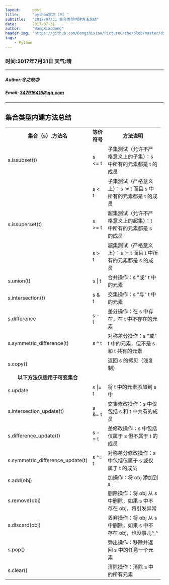 ```yaml
---
layout:     post
title:      "python学习（三）"
subtitle:   "2017/07/31 集合类型内建方法总结"
date:       2017-07-31
author:     "WangXiaoDong"
header-img: "https://github.com/Dongzhixiao/PictureCache/blob/master/diaryPic/20170729.jpg?raw=true"
tags:
    - Python
---
```


### 时间:2017年7月31日 天气:晴
-----
#####   Author:冬之晓:angry:
#####   Email: 347916416@qq.com
----------

## 集合类型内建方法总结
<table cellspacing="0" class="t_table" style="width:98%"><tr><td><div align="center"><strong> 集合（s）.方法名</strong></div></td><td><div align="center"><strong>等价符号</strong></div></td><td><div align="center"><strong>方法说明 </strong></div></td></tr><tr><td> s.issubset(t)</td><td> s &lt;= t </td><td>子集测试（允许不严格意义上的子集）：s 中所有的元素都是 t 的成员</td></tr><tr><td> </td><td> s &lt; t </td><td>子集测试（严格意义上）：s != t 而且 s 中所有的元素都是 t 的成员</td></tr><tr><td> s.issuperset(t)</td><td> s &gt;= t </td><td>超集测试（允许不严格意义上的超集）：t 中所有的元素都是 s 的成员 </td></tr><tr><td> </td><td> s &gt; t </td><td>超集测试（严格意义上）：s != t 而且 t 中所有的元素都是 s 的成员 </td></tr><tr><td> s.union(t)</td><td> s | t </td><td>合并操作：s &quot;或&quot; t 中的元素 </td></tr><tr><td> s.intersection(t)</td><td> s &amp; t </td><td>交集操作：s &quot;与&quot; t 中的元素 </td></tr><tr><td> s.difference</td><td> s - t </td><td>差分操作：在 s 中存在，在 t 中不存在的元素 </td></tr><tr><td> s.symmetric_difference(t)</td><td> s ^ t </td><td>对称差分操作：s &quot;或&quot; t 中的元素，但不是 s 和 t 共有的元素</td></tr><tr><td> s.copy()</td><td> </td><td>返回 s 的拷贝（浅复制） </td></tr><tr><td><div align="center"><strong> 以下方法仅适用于可变集合</strong></div></td><td> </td><td> </td></tr><tr><td> s.update</td><td> s |= t </td><td>将 t 中的元素添加到 s 中 </td></tr><tr><td> s.intersection_update(t)</td><td> s &amp;= t </td><td>交集修改操作：s 中仅包括 s 和 t 中共有的成员 </td></tr><tr><td> s.difference_update(t)</td><td> s -= t </td><td>差修改操作：s 中包括仅属于 s 但不属于 t 的成员 </td></tr><tr><td> s.symmetric_difference_update(t)</td><td> s ^= t </td><td>对称差分修改操作：s 中包括仅属于 s 或仅属于 t 的成员 </td></tr><tr><td> s.add(obj)</td><td> </td><td>加操作：将 obj 添加到 s </td></tr><tr><td> s.remove(obj)</td><td> </td><td>删除操作：将 obj 从 s 中删除，如果 s 中不存在 obj，将引发异常</td></tr><tr><td> s.discard(obj)</td><td> </td><td>丢弃操作：将 obj 从 s 中删除，如果 s 中不存在 obj，也没事儿^_^</td></tr><tr><td> s.pop()</td><td> </td><td>弹出操作：移除并返回 s 中的任意一个元素 </td></tr><tr><td> s.clear()</td><td> </td><td>清除操作：清除 s 中的所有元素</td></tr></table><br />
<br />
